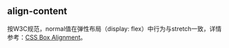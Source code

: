 ## align-content


<!-- CSSJSON.align-content.description -->

<!-- CSSJSON.align-content.syntax -->

<!-- CSSJSON.align-content.values -->

<!-- CSSJSON.align-content.defaultValue -->

按W3C规范，normal值在弹性布局（display: flex）中行为与stretch一致，详情参考：[CSS Box Alignment](https://drafts.csswg.org/css-align/#distribution-flex)。

<!-- CSSJSON.align-content.unixTags -->

<!-- CSSJSON.align-content.compatibility -->

<!-- CSSJSON.align-content.reference -->
